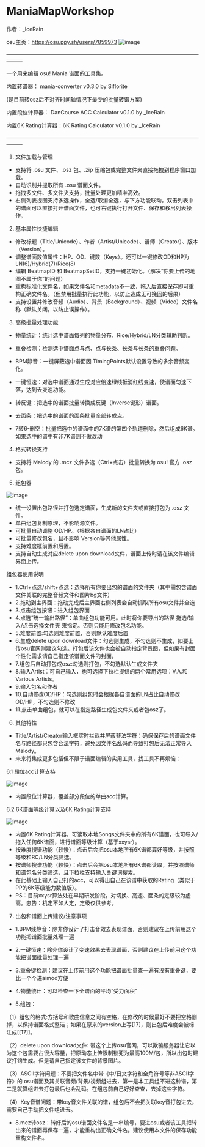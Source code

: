 # ManiaMapWorkshop
作者：_IceRain

osu主页：https://osu.ppy.sh/users/7859973
![image](https://github.com/user-attachments/assets/4f39e58d-d498-4913-9aaa-0b04e3b26bb9)

———————————————————————————————————————

一个用来编辑 osu! Mania 谱面的工具集。

内置转谱器： mania-converter v0.3.0 by Siflorite

(是目前转osz后不对齐时间轴情况下最少的批量转谱方案)

内置段位计算器： DanCourse ACC Calculator v0.1.0 by _IceRain

内置6K Rating计算器：6K Rating Calculator v0.1.0 by _IceRain

———————————————————————————————————————

1. 文件加载与管理
- 支持将 .osu 文件、.osz 包、.zip 压缩包或完整文件夹直接拖拽到程序窗口加载。
- 自动识别并提取所有 .osu 谱面文件。
- 拖拽多文件、多文件夹支持，批量处理更加精准高效。
- 右侧列表视图支持多选操作，全选/取消全选，与下方功能联动。双击列表中的谱面可以直接打开谱面文件，也可右键执行打开文件、保存和移出列表操作。



2. 基本属性快捷编辑
- 修改标题（Title/Unicode）、作者（Artist/Unicode）、谱师（Creator）、版本（Version）。
- 调整谱面数值属性：HP、OD、键数（Keys）。还可以一键修改OD和HP为LN(6)/Hybrid(7)/Rice(8)
- 编辑 BeatmapID 和 BeatmapSetID，支持一键初始化。（解决“你要上传的地图不属于你”的问题）
- 重构标准化文件名，如果文件名和metadata不一致，拖入后直接保存即可重构正确文件名。（但禁用批量执行此功能，以防止造成无可挽回的后果）
- 支持设置并修改音频（Audio）、背景（Background）、视频（Video）文件名称（默认关闭，以防止误操作）。



3. 高级批量处理功能
- 物量统计：统计选中谱面每列的物量分布，Rice/Hybrid/LN分类辅助判断。

- 重叠检测：检测选中谱面点与点、点与长条、长条与长条的重叠问题。

- BPM静音：一键屏蔽选中谱面因 TimingPoints默认设置导致的多余音频变化。

- 一键恒速：对选中谱面通过生成对应倍速绿线抵消红线变速，使谱面匀速下落，达到去变速功能。

- 转反键：把选中的谱面批量转换成反键（Inverse键形）谱面。

- 去面条：把选中的谱面的面条批量全部转成点。

- 7转6-删空：批量把选中的谱面中的7K谱的第四个轨道删除，然后组成6K谱。如果选中的谱中有非7K谱则不做改动



4. 格式转换支持
- 支持将 Malody 的 .mcz 文件多选（Ctrl+点击）批量转换为 osu! 官方 .osz 包。



5. 组包器

 ![image](https://github.com/user-attachments/assets/330b8134-5ada-404a-a4d3-ba329ed0c587)

- 统一设置出包路径并打包选定谱面，生成新的文件夹或直接打包为 .osz 文件。
- 单曲组包复制原理，不影响源文件。
- 可批量自动调整 OD/HP。（根据各自谱面的LN占比）
- 可批量修改包名，且不影响 Version等其他属性。
- 支持难度框前置和后置。
- 支持自动生成对应delete upon download文件，谱面上传时请在该文件编辑界面上传。

组包器使用说明
- 1.Ctrl+点选/shift+点选：选择所有你要出包的谱面的文件夹（其中需包含谱面文件关联的完整音频文件和图片bg文件）
- 2.拖动到主界面：拖动完成后主界面右侧列表会自动抓取所有osu文件并全选
- 3.点击组包按钮：进入组包界面
- 4.点选“统一输出路径”：单曲组包功能可用。此时将你要导出的路径 拖选/输入/点击选择文件夹 来指定。否则只能用修改包名功能。
- 5.难度前置:勾选则难度前置，否则默认难度后置
- 6.生成delete upon download文件：勾选则生成，不勾选则不生成，如要上传osu官网则建议勾选。打包后该文件也会被自动指定背景图，但如果有封面个性化需求请自己指定该谱面文件的封面。
- 7.组包后自动打包成osz:勾选则打包，不勾选默认生成文件夹
- 8.输入Artist：可自己输入，也可选择下拉栏提供的两个常用选项：V.A.和Various Artists。
- 9.输入包名和作者
- 10.自动修改OD/HP：勾选则组包时会根据各自谱面的LN占比自动修改OD/HP，不勾选则不修改
- 11.点击单曲组包，就可以在指定路径生成包文件夹或者包osz了。


6. 其他特性
- Title/Artist/Creator输入框实时拦截并屏蔽非法字符：确保保存后的谱面文件名与路径都只包含合法字符，避免因文件名乱码而导致打包后无法正常导入 Malody。
- 未来将集成更多包括但不限于谱面编辑的实用工具，找工具不再烦恼：

6.1 段位acc计算支持

![image](https://github.com/user-attachments/assets/dd17da2e-758e-4efb-9bb2-f7275205fe43)

- 内置段位计算器，覆盖部分段位的单曲acc计算。

6.2 6K谱面等级计算以及6K Rating计算支持

![image](https://github.com/user-attachments/assets/6362498f-8249-478e-af05-80846c507718)

- 内置6K Rating计算器，可读取本地Songs文件夹中的所有6K谱面，也可导入/拖入任何6K谱面，进行谱面等级计算（基于xxysr）。
- 按难度搜谱功能（较慢）：点击后会把osu本地所有6K谱都算好等级，并按照等级和RC/LN分类筛选。
- 按谱师搜谱功能（较快）：点击后会把osu本地所有6K谱都读取，并按照谱师和谱包名分类筛选，且下拉栏支持输入关键词搜索。
- 在此基础上输入自己打的acc，可以得出自己在该谱中获取的Rating（类似于PP的6K等级能力数值版）。
- PS：目前xxysr算法处在早期研发阶段，对切换、高速、面条的定级较为虚高。忠告：机定不如人定，定级仅供参考。


7. 出包和谱面上传建议/注意事项
- 1.BPM线静音：除非你设计了打击音效去表现谱面，否则建议在上传前用这个功能把谱面批量处理一遍

- 2.一键恒速：除非你设计了变速效果去表现谱面，否则建议在上传前用这个功能把谱面批量处理一遍

- 3.重叠键检测：建议在上传前用这个功能把谱面批量查一遍有没有重叠键，要比一个个进aimod方便

- 4.物量统计：可以检查一下全谱面的平均“受力面积”

- 5.组包：
  
（1）组包的格式:方括号和歌曲信息之间有空格，在修改的时候最好不要把空格删掉，以保持谱面格式整洁；如果在原来的version上写[17]，则出包后难度会被标注成[[17]]。

（2）delete upon download文件: 带这个上传osu官网，可以欺骗服务器让它以为这个包需要占很大容量，把原动态上传限制锁死为最高100M/包，所以出包时建议打钩生成。但是请自己指定该文件的背景图片。

（3）ASCII字符问题：不要把文件名中带《中/日文字符和全角符号等非ASCII字符》的 osu谱面及其关联音频/背景/视频组进去，第一是本工具组不进这种谱，第二是就算组进去打包最后也会乱码。在组包前自己好好查查，去掉这些字符。

（4）Key音谱问题：带key音文件关联的谱，组包后不会把关联key音打包进去，需要自己手动把文件组进去。


- 8.mcz转osz：转好后的osu谱面文件名是一串编号，要进osu或者该工具把转出来的谱面再保存一遍，才能重构出正确文件名。建议使用本文件的保存功能重构文件名。
